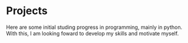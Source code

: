 # Projects
Here are some initial studing progress in programming, mainly in python. With this, I am looking foward to develop my skills and motivate myself.
